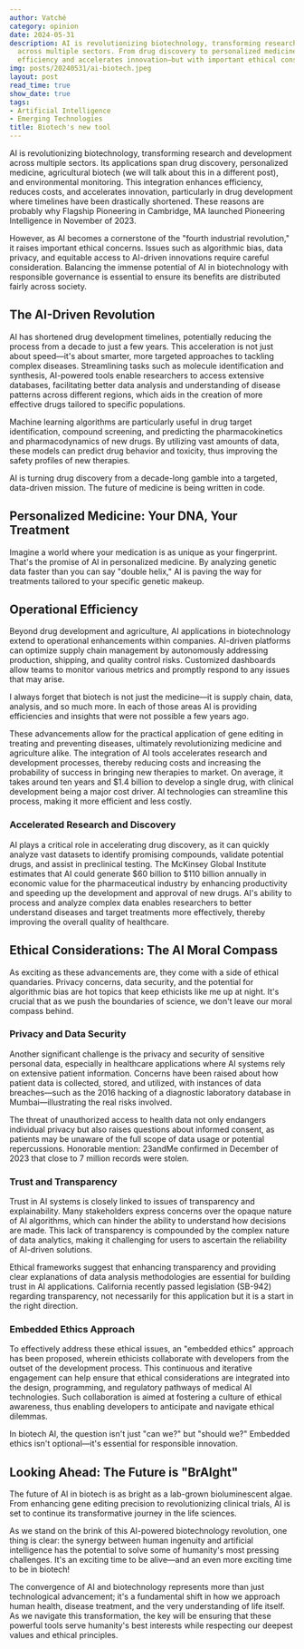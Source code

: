 ```yaml
---
author: Vatché
category: opinion
date: 2024-05-31
description: AI is revolutionizing biotechnology, transforming research and development
  across multiple sectors. From drug discovery to personalized medicine, AI enhances
  efficiency and accelerates innovation—but with important ethical considerations.
img: posts/20240531/ai-biotech.jpeg
layout: post
read_time: true
show_date: true
tags:
- Artificial Intelligence
- Emerging Technologies
title: Biotech's new tool
---
```


AI is revolutionizing biotechnology, transforming research and development across multiple sectors. Its applications span drug discovery, personalized medicine, agricultural biotech (we will talk about this in a different post), and environmental monitoring. This integration enhances efficiency, reduces costs, and accelerates innovation, particularly in drug development where timelines have been drastically shortened. These reasons are probably why Flagship Pioneering in Cambridge, MA launched Pioneering Intelligence in November of 2023.

However, as AI becomes a cornerstone of the "fourth industrial revolution," it raises important ethical concerns. Issues such as algorithmic bias, data privacy, and equitable access to AI-driven innovations require careful consideration. Balancing the immense potential of AI in biotechnology with responsible governance is essential to ensure its benefits are distributed fairly across society.

## The AI-Driven Revolution

AI has shortened drug development timelines, potentially reducing the process from a decade to just a few years. This acceleration is not just about speed—it's about smarter, more targeted approaches to tackling complex diseases. Streamlining tasks such as molecule identification and synthesis, AI-powered tools enable researchers to access extensive databases, facilitating better data analysis and understanding of disease patterns across different regions, which aids in the creation of more effective drugs tailored to specific populations.

Machine learning algorithms are particularly useful in drug target identification, compound screening, and predicting the pharmacokinetics and pharmacodynamics of new drugs. By utilizing vast amounts of data, these models can predict drug behavior and toxicity, thus improving the safety profiles of new therapies.

AI is turning drug discovery from a decade-long gamble into a targeted, data-driven mission. The future of medicine is being written in code.

## Personalized Medicine: Your DNA, Your Treatment

Imagine a world where your medication is as unique as your fingerprint. That's the promise of AI in personalized medicine. By analyzing genetic data faster than you can say "double helix," AI is paving the way for treatments tailored to your specific genetic makeup.

## Operational Efficiency

Beyond drug development and agriculture, AI applications in biotechnology extend to operational enhancements within companies. AI-driven platforms can optimize supply chain management by autonomously addressing production, shipping, and quality control risks. Customized dashboards allow teams to monitor various metrics and promptly respond to any issues that may arise.

I always forget that biotech is not just the medicine—it is supply chain, data, analysis, and so much more. In each of those areas AI is providing efficiencies and insights that were not possible a few years ago.

These advancements allow for the practical application of gene editing in treating and preventing diseases, ultimately revolutionizing medicine and agriculture alike. The integration of AI tools accelerates research and development processes, thereby reducing costs and increasing the probability of success in bringing new therapies to market. On average, it takes around ten years and $1.4 billion to develop a single drug, with clinical development being a major cost driver. AI technologies can streamline this process, making it more efficient and less costly.

### Accelerated Research and Discovery

AI plays a critical role in accelerating drug discovery, as it can quickly analyze vast datasets to identify promising compounds, validate potential drugs, and assist in preclinical testing. The McKinsey Global Institute estimates that AI could generate $60 billion to $110 billion annually in economic value for the pharmaceutical industry by enhancing productivity and speeding up the development and approval of new drugs. AI's ability to process and analyze complex data enables researchers to better understand diseases and target treatments more effectively, thereby improving the overall quality of healthcare.

## Ethical Considerations: The AI Moral Compass

As exciting as these advancements are, they come with a side of ethical quandaries. Privacy concerns, data security, and the potential for algorithmic bias are hot topics that keep ethicists like me up at night. It's crucial that as we push the boundaries of science, we don't leave our moral compass behind.

### Privacy and Data Security

Another significant challenge is the privacy and security of sensitive personal data, especially in healthcare applications where AI systems rely on extensive patient information. Concerns have been raised about how patient data is collected, stored, and utilized, with instances of data breaches—such as the 2016 hacking of a diagnostic laboratory database in Mumbai—illustrating the real risks involved.

The threat of unauthorized access to health data not only endangers individual privacy but also raises questions about informed consent, as patients may be unaware of the full scope of data usage or potential repercussions. Honorable mention: 23andMe confirmed in December of 2023 that close to 7 million records were stolen.

### Trust and Transparency

Trust in AI systems is closely linked to issues of transparency and explainability. Many stakeholders express concerns over the opaque nature of AI algorithms, which can hinder the ability to understand how decisions are made. This lack of transparency is compounded by the complex nature of data analytics, making it challenging for users to ascertain the reliability of AI-driven solutions.

Ethical frameworks suggest that enhancing transparency and providing clear explanations of data analysis methodologies are essential for building trust in AI applications. California recently passed legislation (SB-942) regarding transparency, not necessarily for this application but it is a start in the right direction.

### Embedded Ethics Approach

To effectively address these ethical issues, an "embedded ethics" approach has been proposed, wherein ethicists collaborate with developers from the outset of the development process. This continuous and iterative engagement can help ensure that ethical considerations are integrated into the design, programming, and regulatory pathways of medical AI technologies. Such collaboration is aimed at fostering a culture of ethical awareness, thus enabling developers to anticipate and navigate ethical dilemmas.

<tweet>In biotech AI, the question isn't just "can we?" but "should we?" Embedded ethics isn't optional—it's essential for responsible innovation.</tweet>

## Looking Ahead: The Future is "BrAIght"

The future of AI in biotech is as bright as a lab-grown bioluminescent algae. From enhancing gene editing precision to revolutionizing clinical trials, AI is set to continue its transformative journey in the life sciences.

As we stand on the brink of this AI-powered biotechnology revolution, one thing is clear: the synergy between human ingenuity and artificial intelligence has the potential to solve some of humanity's most pressing challenges. It's an exciting time to be alive—and an even more exciting time to be in biotech!

The convergence of AI and biotechnology represents more than just technological advancement; it's a fundamental shift in how we approach human health, disease treatment, and the very understanding of life itself. As we navigate this transformation, the key will be ensuring that these powerful tools serve humanity's best interests while respecting our deepest values and ethical principles.